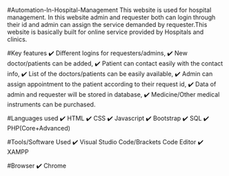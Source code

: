 #Automation-In-Hospital-Management
This website is used for hospital management. In this website admin and requester both can login through their id and admin can assign the service demanded by requester.This website is basically built for online service provided by Hospitals and clinics.

#Key features
✔️ Different logins for requesters/admins, ✔️ New doctor/patients can be added, ✔️ Patient can contact easily with the contact info, ✔️ List of the doctors/patients can be easily available, ✔️ Admin can assign appointment to the patient according to their request id, ✔️ Data of admin and requester will be stored in database, ✔️ Medicine/Other medical instruments can be purchased.

#Languages used
✔️ HTML ✔️ CSS ✔️ Javascript ✔️ Bootstrap ✔️ SQL ✔️ PHP(Core+Advanced)

#Tools/Software Used
✔️ Visual Studio Code/Brackets Code Editor ✔️ XAMPP

#Browser
✔️ Chrome
